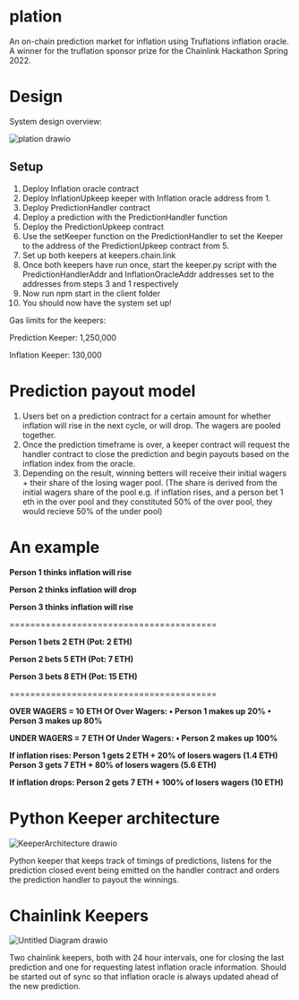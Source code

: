 # plation

An on-chain prediction market for inflation using Truflations inflation oracle. A winner for the truflation sponsor prize for the Chainlink Hackathon Spring 2022.

# Design
System design overview:

![plation drawio](https://user-images.githubusercontent.com/59070507/168420979-c52a03ea-cea3-48cb-b524-552924c4f152.png)

## Setup 

1. Deploy Inflation oracle contract
2. Deploy InflationUpkeep keeper with Inflation oracle address from 1.
3. Deploy PredictionHandler contract
4. Deploy a prediction with the PredictionHandler function
5. Deploy the PredictionUpkeep contract 
6. Use the setKeeper function on the PredictionHandler to set the Keeper to the address of the PredictionUpkeep contract from 5.
7. Set up both keepers at keepers.chain.link
8. Once both keepers have run once, start the keeper.py script with the PredictionHandlerAddr and InflationOracleAddr addresses set to the addresses from steps 3 and 1 respectively
9. Now run npm start in the client folder
10. You should now have the system set up!

Gas limits for the keepers:

Prediction Keeper: 1,250,000

Inflation Keeper: 130,000

# Prediction payout model
1. Users bet on a prediction contract for a certain amount for whether inflation will rise in the next cycle, or will drop. The wagers are pooled together.
2. Once the prediction timeframe is over, a keeper contract will request the handler contract to close the prediction and begin payouts based on the inflation index from the oracle.
3. Depending on the result, winning betters will receive their initial wagers + their share of the losing wager pool. (The share is derived from the initial wagers share of the pool e.g. if inflation rises, and a person bet 1 eth in the over pool and they constituted 50% of the over pool, they would recieve 50% of the under pool)

# An example
**Person 1 thinks inflation will rise**

**Person 2 thinks inflation will drop**

**Person 3 thinks inflation will rise**

========================================

**Person 1 bets 2 ETH (Pot: 2 ETH)**

**Person 2 bets 5 ETH (Pot: 7 ETH)**

**Person 3 bets 8 ETH (Pot: 15 ETH)**

========================================

**OVER WAGERS = 10 ETH
	Of Over Wagers:
    • Person 1 makes up 20%
    • Person 3 makes up 80%**

**UNDER WAGERS = 7 ETH
	Of Under Wagers:
    • Person 2 makes up 100%**

**If inflation rises: 
	Person 1 gets 2 ETH + 20% of losers wagers (1.4 ETH)
	Person 3 gets 7 ETH + 80% of losers wagers (5.6 ETH)**
  
**If inflation drops:
	Person 2 gets 7 ETH + 100% of losers wagers (10 ETH)**
	
# Python Keeper architecture

![KeeperArchitecture drawio](https://user-images.githubusercontent.com/59070507/168991482-969a284a-5db5-467e-a168-7a318d92b050.png)

Python keeper that keeps track of timings of predictions, listens for the prediction closed event being emitted on the handler contract and orders the prediction handler to payout the winnings. 

# Chainlink Keepers

![Untitled Diagram drawio](https://user-images.githubusercontent.com/59070507/170045009-53688008-eef2-4a72-863b-b50170acdee5.png)

Two chainlink keepers, both with 24 hour intervals, one for closing the last prediction and one for requesting latest inflation oracle information. Should be started out of sync so that inflation oracle is always updated ahead of the new prediction.

